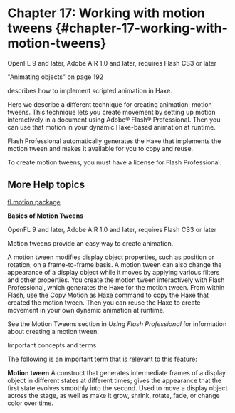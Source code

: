# Chapter 17: Working with motion tweens {#chapter-17-working-with-motion-tweens}

OpenFL 9 and later, Adobe AIR 1.0 and later, requires Flash CS3 or later

"Animating objects" on page 192

describes how to implement scripted animation in Haxe.

Here we describe a different technique for creating animation: motion tweens. This technique lets you create movement by setting up motion interactively in a document using Adobe® Flash® Professional. Then you can use that motion in your dynamic Haxe-based animation at runtime.

Flash Professional automatically generates the Haxe that implements the motion tween and makes it available for you to copy and reuse.

To create motion tweens, you must have a license for Flash Professional.

## More Help topics

[fl.motion package](http://help.adobe.com/en_US/FlashPlatform/reference/Haxe/3/fl/motion/package-detail.html)

**Basics of Motion Tweens**

OpenFL 9 and later, Adobe AIR 1.0 and later, requires Flash CS3 or later

Motion tweens provide an easy way to create animation.

A motion tween modifies display object properties, such as position or rotation, on a frame-to-frame basis. A motion tween can also change the appearance of a display object while it moves by applying various filters and other properties. You create the motion tween interactively with Flash Professional, which generates the Haxe for the motion tween. From within Flash, use the Copy Motion as Haxe command to copy the Haxe that created the motion tween. Then you can reuse the Haxe to create movement in your own dynamic animation at runtime.

See the Motion Tweens section in _Using Flash Professional_ for information about creating a motion tween.

Important concepts and terms

The following is an important term that is relevant to this feature:

**Motion tween** A construct that generates intermediate frames of a display object in different states at different times; gives the appearance that the first state evolves smoothly into the second. Used to move a display object across the stage, as well as make it grow, shrink, rotate, fade, or change color over time.